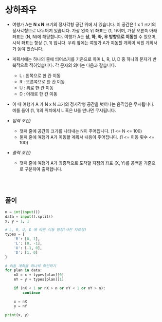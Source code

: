 # 상하좌우

- 여행가 A는 **N x N** 크기의 정사각형 공간 위에 서 있습니다. 이 공간은 1 x 1 크기의 정사각형으로 나누어져 있습니다. 가장 왼쪽 위 좌표는 (1, 1)이며, 가장 오른쪽 아래 좌표는 (N, N)에 해당합니다. 여행가 A는 **상, 하, 좌, 우 방향으로 이동**할 수 있으며, 시작 좌표는 항상 (1, 1) 입니다. 우리 앞에는 여행가 A가 이동할 계획이 적힌 계획서가 놓여 있습니다.

- 계획서에는 하나의 줄에 띄어쓰기를 기준으로 하여 L, R, U, D 중 하나의 문자가 반복적으로 적혀있습니다. 각 문자의 의미는 다음과 같습니다.

  - L : 왼쪽으로 한 칸 이동
  - R : 오른쪽으로 한 칸 이동
  - U : 위로 한 칸 이동
  - D : 아래로 한 칸 이동

- 이 때 여행가 A 가 N x N 크기의 정사각형 공간을 벗어나는 움직임은 무시됩니다. 예를 들어 (1, 1)의 위치에서 L 혹은 U를 만나면 무시됩니다.

- _입력 조건)_

  - 첫째 줄에 공간의 크기를 나타내는 N이 주어집니다. (1 <= N <= 100)
  - 둘째 줄에 여행가 A가 이동할 계획서 내용이 주어집니다. (1 <= 이동 횟수 <= 100)

- _출력 조건)_
  - 첫째 줄에 여행가 A가 최종적으로 도착할 지점의 좌표 (X, Y)를 공백을 기준으로 구분하여 출력합니다.

<br></br>

## 풀이

```python
n = int(input())
data = input().split()
x, y = 1, 1

# L, R, U, D 에 따른 이동 방향(사전 자료형)
types = {
	'R': [0, 1],
	'L': [0, -1],
	'U': [-1, 0],
	'D': [1, 0]
}

# 이동 계획을 하나씩 확인하기
for plan in data:
	nX = x + types[plan][0]
	nY = y + types[plan][1]

	if (nX < 1 or nX > n or nY < 1 or nY > n):
		continue

	x = nX
	y = nY

print(x, y)
```
